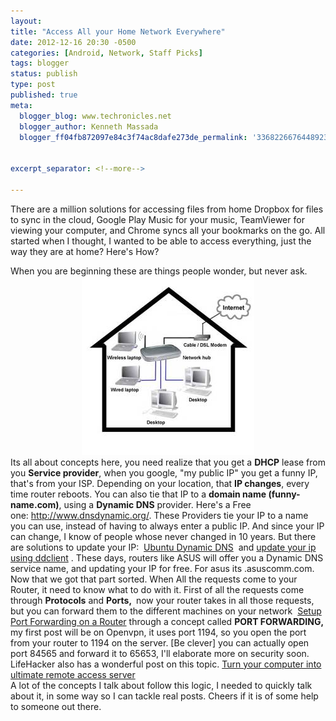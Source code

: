 ```yaml
---
layout:
title: "Access All your Home Network Everywhere"
date: 2012-12-16 20:30 -0500
categories: [Android, Network, Staff Picks]
tags: blogger
status: publish
type: post
published: true
meta:
  blogger_blog: www.techronicles.net
  blogger_author: Kenneth Massada
  blogger_ff04fb872097e84c3f74ac8dafe273de_permalink: '3368226676448923996'


excerpt_separator: <!--more-->

---
```

<p>There are a million solutions for accessing files from home Dropbox for files to sync in the cloud, Google Play Music for your music, TeamViewer for viewing your computer, and Chrome syncs all your bookmarks on the go. All started when I thought, I wanted to be able to access everything, just the way they are at home? Here's How?
<div></div>
<div>When you are beginning these are things people wonder, but never ask. </div>
<div></div>
<div class="separator" style="clear:both;text-align:center;"><a href="#" style="margin-left:1em;margin-right:1em;"><img border="0" src="/assets/images/wp/7902f-home-network.jpg" /></a></div>
<div>Its all about concepts here, you need realize that you get a <b>DHCP</b> lease from you <b>Service provider</b>, when you google, "my public IP" you get a funny IP, that's from your ISP. Depending on your location, that <b>IP changes</b>, every time router reboots. You can also tie that IP to a <b>domain name (funny-name.com)</b>, using a <b>Dynamic DNS</b> provider. Here's a Free one: <a href="http://www.dnsdynamic.org/">http://www.dnsdynamic.org/</a>. These Providers tie your IP to a name you can use, instead of having to always enter a public IP. And since your IP can change, I know of people whose never changed in 10 years. But there are solutions to update your IP:  <a href="https://help.ubuntu.com/community/DynamicDNS">Ubuntu Dynamic DNS</a>  and <a href="http://www.ubuntugeek.com/update-ip-addresses-at-dynamic-dns-services-using-ddclient.html">update your ip using ddclient</a> . These days, routers like ASUS will offer you a Dynamic DNS service name, and updating your IP for free. For asus its .asuscomm.com. </div>
<div></div>
<div>Now that we got that part sorted. When All the requests come to your Router, it need to know what to do with it. First of all the requests come through <b>Protocols</b> and <b>Ports, </b> now your router takes in all those requests, but you can forward them to the different machines on your network  <a href="http://www.wikihow.com/Set-up-Port-Forwarding-on-a-Router">Setup Port Forwarding on a Router</a> through a concept called <b>PORT FORWARDING, </b>my first post will be on Openvpn, it uses port 1194, so you open the port from your router to 1194 on the server. [Be clever] you can actually open port 84565 and forward it to 65653, I'll elaborate more on security soon. </div>
<div></div>
<div>LifeHacker also has a wonderful post on this topic. <a href="http://lifehacker.com/5797582/how-to-turn-your-computer-into-the-ultimate-remote-access-media-server">Turn your computer into ultimate remote access server</a> </div>
<div></div>
<div>A lot of the concepts I talk about follow this logic, I needed to quickly talk about it, in some way so I can tackle real posts. Cheers if it is of some help to someone out there.</div>
<div></div>
<div></div>
